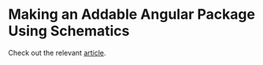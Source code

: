 # Making an Addable Angular Package Using Schematics
Check out the relevant [article](https://goo.gl/94qb4k).
